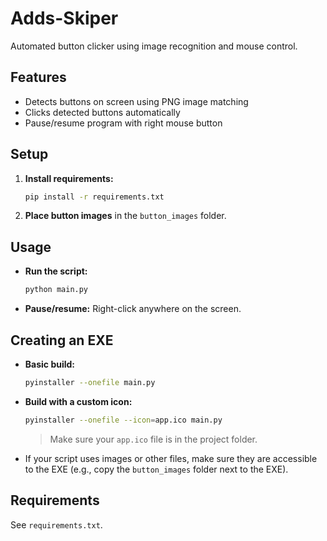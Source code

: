 # Adds-Skiper

Automated button clicker using image recognition and mouse control.

## Features
- Detects buttons on screen using PNG image matching
- Clicks detected buttons automatically
- Pause/resume program with right mouse button

## Setup

1. **Install requirements:**
    ```sh
    pip install -r requirements.txt
    ```
2. **Place button images** in the `button_images` folder.

## Usage

- **Run the script:**
    ```sh
    python main.py
    ```
- **Pause/resume:** Right-click anywhere on the screen.

## Creating an EXE

- **Basic build:**
    ```sh
    pyinstaller --onefile main.py
    ```
- **Build with a custom icon:**
    ```sh
    pyinstaller --onefile --icon=app.ico main.py
    ```
    > Make sure your `app.ico` file is in the project folder.

- If your script uses images or other files, make sure they are accessible to the EXE (e.g., copy the `button_images` folder next to the EXE).

## Requirements

See `requirements.txt`.